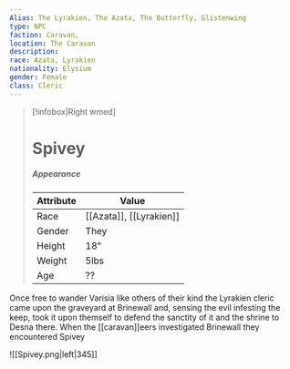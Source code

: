 ```yaml
---
Alias: The Lyrakien, The Azata, The Butterfly, Glistenwing
type: NPC 
faction: Caravan,
location: The Caravan 
description:  
race: Azata, Lyrakien
nationality: Elysium
gender: Female
class: Cleric 
---
```


> [!infobox|Right wmed]
> # Spivey
> ##### Appearance
> | Attribute |  Value
> | ---- | ---- |
> | Race | [[Azata]], [[Lyrakien]] |
> | Gender | They |
> | Height | 18" |
> | Weight | 5lbs |
> | Age | ?? |

Once free to wander Varisia like others of their kind the Lyrakien cleric came upon the graveyard at Brinewall and, sensing the evil infesting the keep, took it upon themself to defend the sanctity of it and the shrine to Desna there. When the [[caravan]]eers investigated Brinewall they encountered Spivey 

![[Spivey.png|left|345]]
